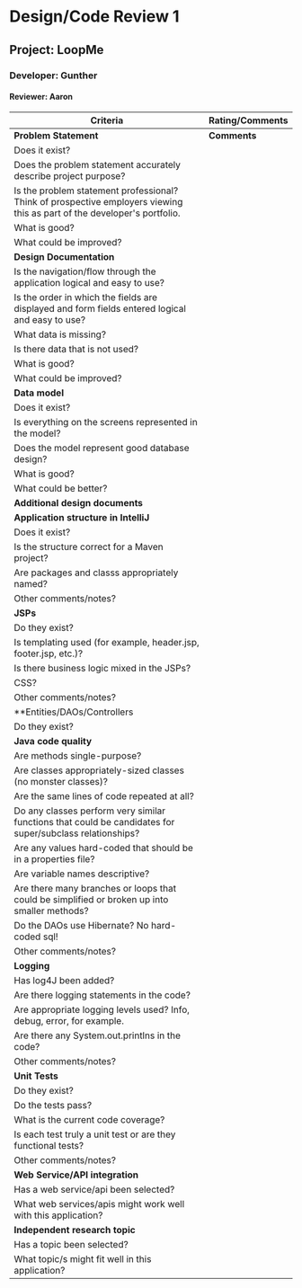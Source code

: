 # Design/Code Review 1

## Project: LoopMe

### Developer: Gunther

#### Reviewer: Aaron

|Criteria|Rating/Comments|
|---|---------------|
|**Problem Statement**| **Comments** |
| Does it exist?| |
|Does the problem statement accurately describe project purpose?| |
|Is the problem statement professional? Think of prospective employers viewing this as part of the developer's portfolio.| |
|What is good?| |
|What could be improved?| |
|**Design Documentation**||
|Is the navigation/flow through the application logical and easy to use?| |
|Is the order in which the fields are displayed and form fields entered logical and easy to use?|
|What data is missing?| |
|Is there data that is not used?| |
|What is good?| |
|What could be improved?| |
|**Data model**||
|Does it exist?| |
|Is everything on the screens represented in the model?| |
|Does the model represent good database design? | |
|What is good?| |
|What could be better?| |
|**Additional design documents**||
|**Application structure in IntelliJ**||
|Does it exist?| |
|Is the structure correct for a Maven project?| |
|Are packages and classs appropriately named?   | |
|Other comments/notes?| |
|**JSPs**||
|Do they exist?| |
|Is templating used (for example, header.jsp, footer.jsp, etc.)?| |
|Is there business logic mixed in the JSPs?| |
|CSS?| |
|Other comments/notes?| |
|**Entities/DAOs/Controllers||
|Do they exist?| |
|**Java code quality**||
|Are methods single-purpose?| |
|Are classes appropriately-sized classes (no monster classes)?| |
|Are the same lines of code repeated at all?| |
|Do any classes perform very similar functions that could be candidates for super/subclass relationships?| |
|Are any values hard-coded that should be in a properties file?| |
|Are variable names descriptive?| |
|Are there many branches or loops that could be simplified or broken up into smaller methods?| |
|Do the DAOs use Hibernate? No hard-coded sql!| |
|Other comments/notes?| |
|**Logging**||
|Has log4J been added?| |
|Are there logging statements in the code?| |
|Are appropriate logging levels used? Info, debug, error, for example.| |
|Are there any System.out.printlns in the code?| |
|Other comments/notes?| |
|**Unit Tests**||
|Do they exist?| |
|Do the tests pass?| |
|What is the current code coverage?| |
|Is each test truly a unit test or are they functional tests?| |
|Other comments/notes?| |
|**Web Service/API integration**||
|Has a web service/api been selected? | |
|What web services/apis might work well with this application?| |
|**Independent research topic**||
| Has a topic been selected?| |
|What topic/s might fit well in this application?| |














